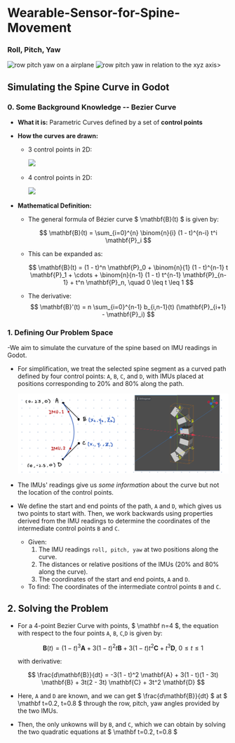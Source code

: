 # Wearable-Sensor-for-Spine-Movement

### Roll, Pitch, Yaw
<img title='row pitch yaw on a airplane' src='https://www1.grc.nasa.gov/wp-content/uploads/rotations.jpg' width=300px>
<img title='row pitch yaw in relation to the xyz axis>' src='https://encrypted-tbn0.gstatic.com/images?q=tbn:ANd9GcT-3sSEV0A_zFPNYYn4BraJ68UqKO_Z_E8Kbw&s' height=192px>


## Simulating the Spine Curve in Godot

### 0. Some Background Knowledge -- Bezier Curve

- **What it is:** Parametric Curves defined by a set of **control points**
- **How the curves are drawn:**
    - 3 control points in 2D:

        <img src = "https://upload.wikimedia.org/wikipedia/commons/3/3d/B%C3%A9zier_2_big.gif">

    - 4 control points in 2D:

        <img src = "https://upload.wikimedia.org/wikipedia/commons/d/db/B%C3%A9zier_3_big.gif">

- **Mathematical Definition:**

    - The general formula of Bézier curve $ \mathbf{B}(t) $ is given by:

        $$
        \mathbf{B}(t) = \sum_{i=0}^{n} \binom{n}{i} (1 - t)^{n-i} t^i \mathbf{P}_i
        $$

    - This can be expanded as:

        $$
        \mathbf{B}(t) = (1 - t)^n \mathbf{P}_0 + \binom{n}{1} (1 - t)^{n-1} t \mathbf{P}_1 + \cdots + \binom{n}{n-1} (1 - t) t^{n-1} \mathbf{P}_{n-1} + t^n \mathbf{P}_n, \quad 0 \leq t \leq 1
        $$

    - The derivative:
        $$
        \mathbf{B}'(t) = n \sum_{i=0}^{n-1} b_{i,n-1}(t) (\mathbf{P}_{i+1} - \mathbf{P}_i)
        $$

### 1. Defining Our Problem Space

-We aim to simulate the curvature of the spine based on IMU readings in Godot.


- For simplification, we treat the selected spine segment as a curved path defined by four control points: `A`, `B`, `C`, and `D`, with IMUs placed at positions corresponding to 20% and 80% along the path.

    <img src="images/simulation_problem_space.jpg">

- The IMUs' readings give us *some information* about the curve but not the location of the control points. 
- We define the start and end points of the path, `A` and `D`, which gives us two points to start with. Then, we work backwards using properties derived from the IMU readings to determine the coordinates of the intermediate control points `B` and `C`. 

    - Given: 
        1. The IMU readings `roll, pitch, yaw` at two positions along the curve.
        2. The distances or relative positions of the IMUs (20% and 80% along the curve).
        3. The coordinates of the start and end points, `A` and `D`.
    - To find: The coordinates of the intermediate control points `B` and `C`.

## 2. Solving the Problem

- For a 4-point Bezier Curve with points, $ \mathbf n=4 $, the equation with respect to the four points `A`, `B`, `C`,`D` is given by:

    $$
    \mathbf{B}(t) = (1-t)^3\mathbf{A}+3(1-t)^2t\mathbf{B}+3(1-t)t^2\mathbf{C}+t^3\mathbf{D},\ 0 \le t \le 1
    $$

    with derivative:

    $$
    \frac{d\mathbf{B}}{dt} = -3(1 - t)^2 \mathbf{A} + 3(1 - t)(1 - 3t) \mathbf{B} + 3t(2 - 3t) \mathbf{C} + 3t^2 \mathbf{D}
    $$

- Here, `A` and `D` are known, and we can get $ \frac{d\mathbf{B}}{dt} $ at $ \mathbf t=0.2, t=0.8 $ through the row, pitch, yaw angles provided by the two IMUs.

- Then, the only unkowns will by `B`, and `C`, which we can obtain by solving the two quadratic equations at $ \mathbf t=0.2, t=0.8 $

